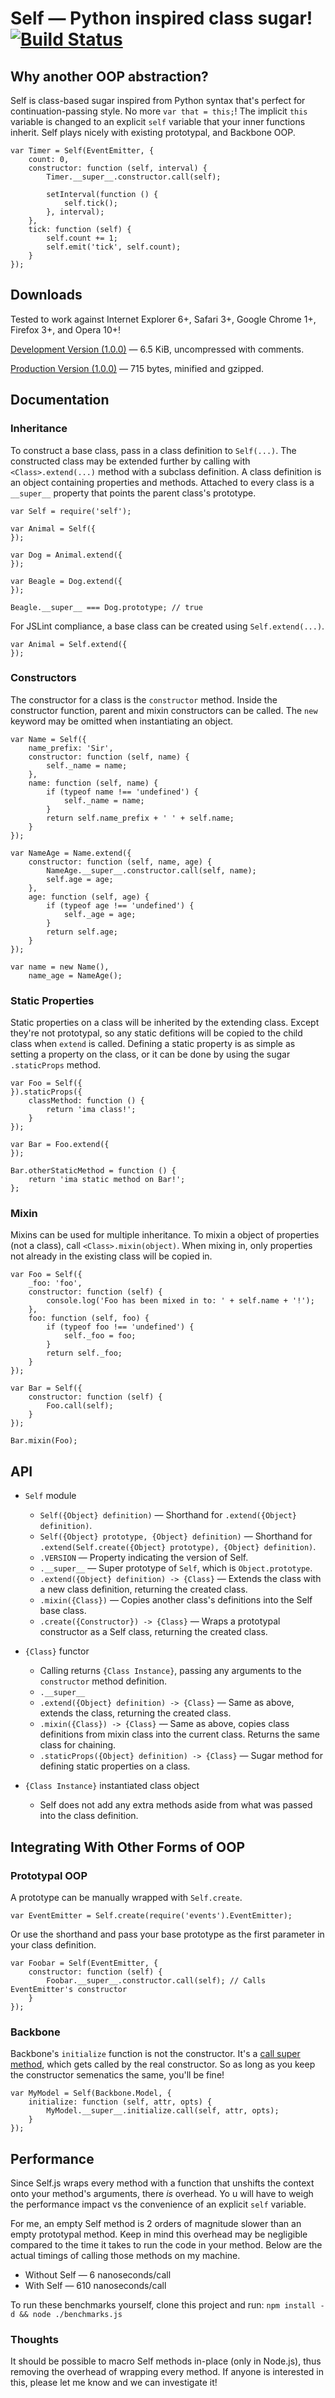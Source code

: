 # Self — Python inspired class sugar! [![Build Status](https://secure.travis-ci.org/munro/self.png?branch=master)](http://travis-ci.org/munro/self)

## Why another OOP abstraction?

Self is class-based sugar inspired from Python syntax that's perfect for
continuation-passing style.  No more `var that = this;`!  The implicit `this`
variable is changed to an explicit `self` variable that your inner functions
inherit.  Self plays nicely with existing prototypal, and Backbone OOP.

    var Timer = Self(EventEmitter, {
        count: 0,
        constructor: function (self, interval) {
            Timer.__super__.constructor.call(self);

            setInterval(function () {
                self.tick();
            }, interval);
        },
        tick: function (self) {
            self.count += 1;
            self.emit('tick', self.count);
        }
    });

## Downloads

Tested to work against Internet Explorer 6+, Safari 3+, Google Chrome 1+, Firefox 3+, and Opera 10+!

[Development Version (1.0.0)](https://raw.github.com/munro/self/master/self.js) — 6.5 KiB, uncompressed with comments.

[Production Version (1.0.0)](https://raw.github.com/munro/self/master/self.min.js) — 715 bytes, minified and gzipped.

## Documentation

### Inheritance

To construct a base class, pass in a class definition to `Self(...)`.  The
constructed class may be extended further by calling with `<Class>.extend(...)`
method with a subclass definition.  A class definition is an object containing
properties and methods.  Attached to every class is a `__super__` property that
points the parent class's prototype.

    var Self = require('self');

    var Animal = Self({
    });

    var Dog = Animal.extend({
    });

    var Beagle = Dog.extend({
    });

    Beagle.__super__ === Dog.prototype; // true

For JSLint compliance, a base class can be created using `Self.extend(...)`.

    var Animal = Self.extend({
    });

### Constructors

The constructor for a class is the `constructor` method.  Inside the constructor
function, parent and mixin constructors can be called.  The `new` keyword may be
omitted when instantiating an object.

    var Name = Self({
        name_prefix: 'Sir',
        constructor: function (self, name) {
            self._name = name;
        },
        name: function (self, name) {
            if (typeof name !== 'undefined') {
                self._name = name;
            }
            return self.name_prefix + ' ' + self.name;
        }
    });

    var NameAge = Name.extend({
        constructor: function (self, name, age) {
            NameAge.__super__.constructor.call(self, name);
            self.age = age;
        },
        age: function (self, age) {
            if (typeof age !== 'undefined') {
                self._age = age;
            }
            return self.age;
        }
    });

    var name = new Name(),
        name_age = NameAge();

### Static Properties

Static properties on a class will be inherited by the extending class.  Except
they're not prototypal, so any static defitions will be copied to the child class
when `extend` is called.  Defining a static property is as simple as setting
a property on the class, or it can be done by using the sugar `.staticProps`
method.

    var Foo = Self({
    }).staticProps({
        classMethod: function () {
            return 'ima class!';
        }
    });

    var Bar = Foo.extend({
    });

    Bar.otherStaticMethod = function () {
        return 'ima static method on Bar!';
    };

### Mixin

Mixins can be used for multiple inheritance.  To mixin a object of properties
(not a class), call `<Class>.mixin(object)`.  When mixing in, only properties
not already in the existing class will be copied in.

    var Foo = Self({
        _foo: 'foo',
        constructor: function (self) {
            console.log('Foo has been mixed in to: ' + self.name + '!');
        },
        foo: function (self, foo) {
            if (typeof foo !== 'undefined') {
                self._foo = foo;
            }
            return self._foo;
        }
    });

    var Bar = Self({
        constructor: function (self) {
            Foo.call(self);
        }
    });

    Bar.mixin(Foo);

## API

* `Self` module
    * `Self({Object} definition)` — Shorthand for
        `.extend({Object} definition)`.
    * `Self({Object} prototype, {Object} definition)` — Shorthand for
        `.extend(Self.create({Object} prototype), {Object} definition)`.
    * `.VERSION` — Property indicating the version of Self.
    * `.__super__` — Super prototype of `Self`, which is `Object.prototype`.
    * `.extend({Object} definition) -> {Class}` — Extends the class with a new
        class definition, returning the created class.
    * `.mixin({Class})` — Copies another class's definitions into the Self base
        class.
    * `.create({Constructor}) -> {Class}` — Wraps a prototypal constructor as a
        Self class, returning the created class.

* `{Class}` functor
    * Calling returns `{Class Instance}`, passing any arguments to the
        `constructor` method definition.
    * `.__super__`
    * `.extend({Object} definition) -> {Class}` — Same as above, extends the
        class, returning the created class.
    * `.mixin({Class}) -> {Class}` — Same as above, copies class definitions
        from mixin class into the current class.  Returns the same class for
        chaining.
    * `.staticProps({Object} definition) -> {Class}` — Sugar method for
        defining static properties on a class.

* `{Class Instance}` instantiated class object
    * Self does not add any extra methods aside from what was passed into the
      class definition.

## Integrating With Other Forms of OOP

### Prototypal OOP

A prototype can be manually wrapped with `Self.create`.

    var EventEmitter = Self.create(require('events').EventEmitter);

Or use the shorthand and pass your base prototype as the first parameter in your
class definition.

    var Foobar = Self(EventEmitter, {
        constructor: function (self) {
            Foobar.__super__.constructor.call(self); // Calls EventEmitter's constructor
        }
    });

### Backbone

Backbone's `initialize` function is not the constructor.  It's a
[call super method](http://en.wikipedia.org/wiki/Call_super), which gets called
by the real constructor.  So as long as you keep the constructor semenatics the
same, you'll be fine!

    var MyModel = Self(Backbone.Model, {
        initialize: function (self, attr, opts) {
            MyModel.__super__.initialize.call(self, attr, opts);
        }
    });

## Performance

Since Self.js wraps every method with a function that unshifts the context onto
your method's arguments, there *is* overhead.  Yo u will have to weigh the
performance impact vs the convenience of an explicit `self` variable.

For me, an empty Self method is 2 orders of magnitude slower than an empty
prototypal method.  Keep in mind this overhead may be negligible compared to the
time it takes to run the code in your method.  Below are the actual timings of
calling those methods on my machine.

* Without Self — 6 nanoseconds/call
* With Self —  610 nanoseconds/call

To run these benchmarks yourself, clone this project and run:
`npm install -d && node ./benchmarks.js`

### Thoughts

It should be possible to macro Self methods in-place (only in Node.js), thus
removing the overhead of wrapping every method.  If anyone is interested in
this, please let me know and we can investigate it!
